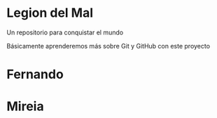 # Legion del Mal
Un repositorio para conquistar el mundo

Básicamente aprenderemos más sobre Git y GitHub con este proyecto


# Fernando

# Mireia